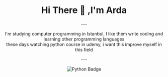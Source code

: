 <div align="center">
  <h1>Hi There 👋 ,I'm Arda</h1>
---
    <div>
      <!--My life comment-->
      <p>
        I'm studying computer programming in Istanbul, I like them write coding and learning other programming languages<br>these days watching python course in udemy, i want this improve myself in this field
      </p>
---
      <!--Tech Badges-->
      <p>
        <img src="https://img.shields.io/badge/python-3670A0?style=for-the-badge&logo=python&logoColor=ffdd54" style="radius:5px" alt="Python Badge">
    </div>
</div>
